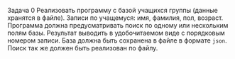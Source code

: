Задача 0
    Реализовать программу с базой учащихся группы (данные хранятся в файле). Записи по учащемуся: имя, фамилия, пол, возраст. Программа должна предусматривать поиск по одному или нескольким полям базы. Результат выводить в удобочитаемом виде с порядковым номером записи. База должна быть сохранена в файле в формате `json`. Поиск так же должен быть реализован по файлу.
